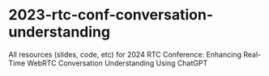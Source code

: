# 2023-rtc-conf-conversation-understanding
All resources (slides, code, etc) for 2024 RTC Conference: Enhancing Real-Time WebRTC Conversation Understanding Using ChatGPT
